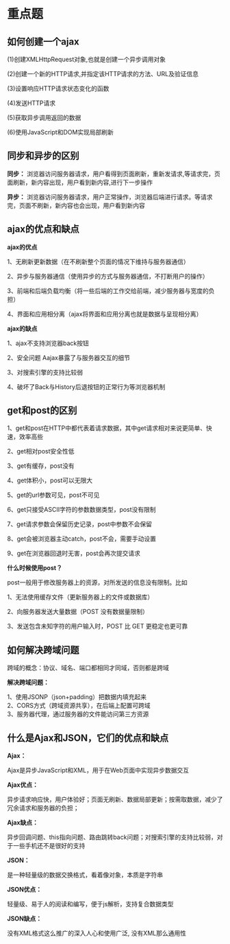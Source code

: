 # 重点题
## 如何创建一个ajax
(1)创建XMLHttpRequest对象,也就是创建一个异步调用对象  

(2)创建一个新的HTTP请求,并指定该HTTP请求的方法、URL及验证信息  

(3)设置响应HTTP请求状态变化的函数   

(4)发送HTTP请求   

(5)获取异步调用返回的数据 

(6)使用JavaScript和DOM实现局部刷新

## 同步和异步的区别
**同步：** 
浏览器访问服务器请求，用户看得到页面刷新，重新发请求,等请求完，页面刷新，新内容出现，用户看到新内容,进行下一步操作

**异步：**
浏览器访问服务器请求，用户正常操作，浏览器后端进行请求。等请求完，页面不刷新，新内容也会出现，用户看到新内容
## ajax的优点和缺点
**ajax的优点** 

1、无刷新更新数据（在不刷新整个页面的情况下维持与服务器通信）  

2、异步与服务器通信（使用异步的方式与服务器通信，不打断用户的操作）

3、前端和后端负载均衡（将一些后端的工作交给前端，减少服务器与宽度的负担）
    
4、界面和应用相分离（ajax将界面和应用分离也就是数据与呈现相分离）

**ajax的缺点**

1、ajax不支持浏览器back按钮 

2、安全问题 Aajax暴露了与服务器交互的细节    

3、对搜索引擎的支持比较弱    

4、破坏了Back与History后退按钮的正常行为等浏览器机制

## get和post的区别
1、get和post在HTTP中都代表着请求数据，其中get请求相对来说更简单、快速，效率高些 

2、get相对post安全性低  
    
3、get有缓存，post没有 

4、get体积小，post可以无限大  

5、get的url参数可见，post不可见   

6、get只接受ASCII字符的参数数据类型，post没有限制  

7、get请求参数会保留历史记录，post中参数不会保留   

8、get会被浏览器主动catch，post不会，需要手动设置  

9、get在浏览器回退时无害，post会再次提交请求

**什么时候使用post？**

post一般用于修改服务器上的资源，对所发送的信息没有限制。比如

1、无法使用缓存文件（更新服务器上的文件或数据库） 

2、向服务器发送大量数据（POST 没有数据量限制）    

3、发送包含未知字符的用户输入时，POST 比 GET 更稳定也更可靠

## 如何解决跨域问题
跨域的概念：协议、域名、端口都相同才同域，否则都是跨域

**解决跨域问题：**


1、使用JSONP（json+padding）把数据内填充起来    
2、CORS方式（跨域资源共享），在后端上配置可跨域    
3、服务器代理，通过服务器的文件能访问第三方资源
## 什么是Ajax和JSON，它们的优点和缺点
**Ajax：**

Ajax是异步JavaScript和XML，用于在Web页面中实现异步数据交互

**Ajax优点：**

异步请求响应快，用户体验好；页面无刷新、数据局部更新；按需取数据，减少了冗余请求和服务器的负担；

**Ajax缺点：**

异步回调问题、this指向问题、路由跳转back问题；对搜索引擎的支持比较弱，对于一些手机还不是很好的支持

**JSON：**

是一种轻量级的数据交换格式，看着像对象，本质是字符串

**JSON优点：**

轻量级、易于人的阅读和编写，便于js解析，支持复合数据类型

**JSON缺点：**

没有XML格式这么推广的深入人心和使用广泛, 没有XML那么通用性
